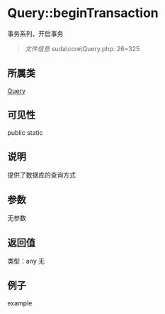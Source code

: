 # Query::beginTransaction
事务系列，开启事务
> *文件信息* suda\core\Query.php: 26~325
## 所属类 

[Query](../Query.md)

## 可见性

  public  static
## 说明

提供了数据库的查询方式


## 参数

无参数

## 返回值
类型：any
无

## 例子

example